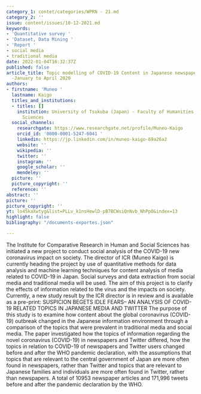 ```yaml
---
category_1: contet/categories/WPRN - 21.md
category_2: ''
issue: content/issues/10-12-2021.md
keywords:
- 'Quantitative survey '
- 'Dataset, Data Mining '
- 'Report '
- social media
- traditional media
date: 2022-01-04T16:32:37Z
published: false
article_title: Topic modelling of COVID-19 Content in Japanese newspaper and Twitter
  -January to April 2020
authors:
- firstname: 'Muneo '
  lastname: Kaigo
  titles_and_institutions:
  - titles: []
    institution: University of Tsukuba (Japan) - Faculty of Humanities and Social
      Sciences
  social_channels:
    researchgate: https://www.researchgate.net/profile/Muneo-Kaigo
    orcid_id: '0000-0001-5247-6041 '
    linkedin: https://jp.linkedin.com/in/muneo-kaigo-69a26a2
    website: ''
    wikipedia: ''
    twitter: ''
    instagram: ''
    google_scholar: ''
    mendeley: ''
  picture: ''
  picture_copyright: ''
  reference: ''
abstract: ''
picture: ''
picture_copyright: ''
yt: lo45kaXwtyg&list=PLLv_k1nsHewlD-pB7BCWsiQnNvb_NhPpO&index=13
highlight: false
bibliography: "/documents-exportes.json"

---
```

The Institute for Comparative Research in Human and Social Sciences has initiated a new project to conduct social analysis of the COVID-19 new coronavirus impact on society. The director of ICR (Muneo Kaigo) is currently heading the project by use of quantitative methods for data analysis and machine learning techniques for content analysis of media related to COVID-19 in Japan. Social surveys and data extraction from social media and traditional media will be used. The aim of this project is to clarify the effects of information related to the virus and the impacts on society. Currently, a new study result by the ICR director is in review and is available as a pre-print: SUSPICION BEGETS IDLE FEARS– AN ANALYSIS OF COVID-19 RELATED TOPICS IN JAPANESE MEDIA AND TWITTER The purpose of this study is to examine how content about the global coronavirus (COVID-19) outbreak changed in the Japanese information environment through a comparison of the topics that were prevalent in traditional media and social media. The paper investigated how the topics of information regarding the novel coronavirus (COVID-19) in newspapers and Twitter differed, how the topics in relation to COVID-19 of newspapers and Twitter users changed before and after the WHO pandemic declaration, with the assumptions that topics that are relevant to the central government of Japan are more often found in newspapers, rather than Twitter and topics that are relevant to Japanese families and individuals are more often found in Twitter, rather than newspapers. A total of 10953 newspaper articles and 171,996 tweets before and after the pandemic declaration by the WHO.

<Youtube yt="lo45kaXwtyg&list=PLLv_k1nsHewlD-pB7BCWsiQnNvb_NhPpO&index=13" caption ="WPRN-469352 ProjectTopic modelling of COVID-19 Content in Japanese newspaper and Twitter -January to April 2020"></Youtube>